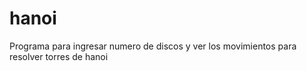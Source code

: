 # hanoi
Programa para ingresar numero de discos y ver los movimientos para resolver torres de hanoi
